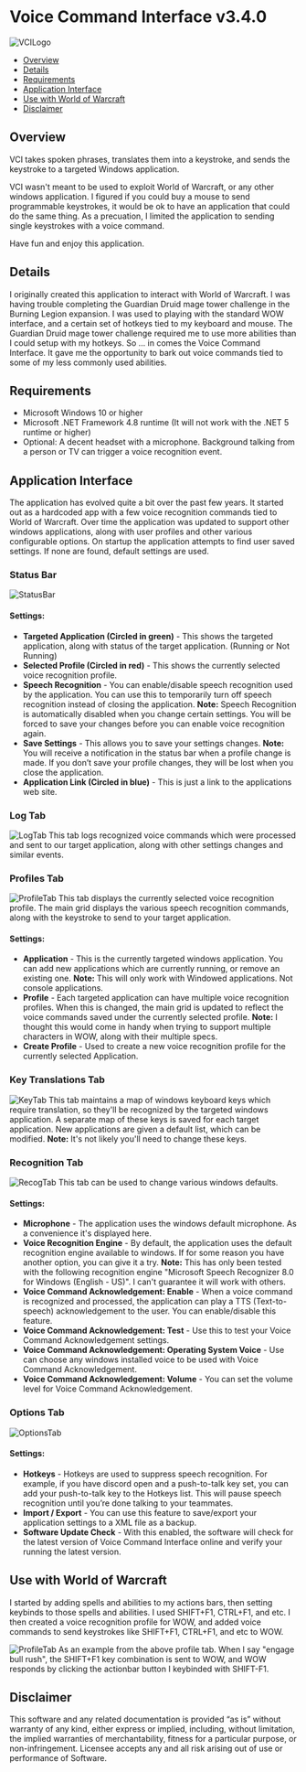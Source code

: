 # Voice Command Interface v3.4.0

![VCILogo](https://github.com/zxeltor/voice_command_interface/blob/main/OrcYell.png) 

* [Overview](#overview)
* [Details](#details)
* [Requirements](#requirements)
* [Application Interface](#application-interface)
* [Use with World of Warcraft](#use-with-world-of-warcraft)
* [Disclaimer](#disclaimer)

## Overview
VCI takes spoken phrases, translates them into a keystroke, and sends the keystroke to a targeted Windows application.  

VCI wasn't meant to be used to exploit World of Warcraft, or any other windows application. I figured if you could buy a mouse to send programmable keystrokes, it would be ok to have an application that could do the same thing. As a precuation, I limited the application to sending single keystrokes with a voice command.

Have fun and enjoy this application.
## Details
I originally created this application to interact with World of Warcraft. I was having trouble completing the Guardian Druid mage tower challenge in the Burning Legion expansion. I was used to playing with the standard WOW interface, and a certain set of hotkeys tied to my keyboard and mouse. The Guardian Druid mage tower challenge required me to use more abilities than I could setup with my hotkeys. So ... in comes the Voice Command Interface. It gave me the opportunity to bark out voice commands tied to some of my less commonly used abilities. 
## Requirements
* Microsoft Windows 10 or higher 
* Microsoft .NET Framework 4.8 runtime (It will not work with the .NET 5 runtime or higher) 
* Optional: A decent headset with a microphone. Background talking from a person or TV can trigger a voice recognition event. 
## Application Interface
The application has evolved quite a bit over the past few years. It started out as a hardcoded app with a few voice recognition commands tied to World of Warcraft. Over time the application was updated to support other windows applications, along with user profiles and other various configurable options. On startup the application attempts to find user saved settings. If none are found, default settings are used. 
### Status Bar 
![StatusBar](https://github.com/zxeltor/voice_command_interface/blob/main/ScreenShots/StatusBar.png) 
#### Settings: 
- __Targeted Application (Circled in green)__ -
This shows the targeted application, along with status of the target application. (Running or Not Running) 
- __Selected Profile (Circled in red)__ -
This shows the currently selected voice recognition profile. 
- __Speech Recognition__ -
You can enable/disable speech recognition used by the application. You can use this to temporarily turn off speech recognition instead of closing the application. 
__Note:__ Speech Recognition is automatically disabled when you change certain settings. You will be forced to save your changes before you can enable voice recognition again. 
- __Save Settings__ -
This allows you to save your settings changes. 
__Note:__ You will receive a notification in the status bar when a profile change is made. If you don’t save your profile changes, they will be lost when you close the application. 
- __Application Link (Circled in blue)__ -
This is just a link to the applications web site. 
### Log Tab 
![LogTab](https://github.com/zxeltor/voice_command_interface/blob/main/ScreenShots/LogTab.png) 
This tab logs recognized voice commands which were processed and sent to our target application, along with other settings changes and similar events. 
### Profiles Tab 
![ProfileTab](https://github.com/zxeltor/voice_command_interface/blob/main/ScreenShots/ProfilesTab.png) 
This tab displays the currently selected voice recognition profile. The main grid displays the various speech recognition commands, along with the keystroke to send to your target application. 
#### Settings: 
- __Application__ -
This is the currently targeted windows application. You can add new applications which are currently running, or remove an existing one. 
__Note:__ This will only work with Windowed applications. Not console applications. 
- __Profile__ -
Each targeted application can have multiple voice recognition profiles. When this is changed, the main grid is updated to reflect the voice commands saved under the currently selected profile. 
__Note:__ I thought this would come in handy when trying to support multiple characters in WOW, along with their multiple specs. 
- __Create Profile__ -
Used to create a new voice recognition profile for the currently selected Application. 
### Key Translations Tab 
![KeyTab](https://github.com/zxeltor/voice_command_interface/blob/main/ScreenShots/KeyTranslationTab.png) 
This tab maintains a map of windows keyboard keys which require translation, so they'll be recognized by the targeted windows application. A separate map of these keys is saved for each target application. New applications are given a default list, which can be modified. 
__Note:__ It's not likely you'll need to change these keys. 
### Recognition Tab 
![RecogTab](https://github.com/zxeltor/voice_command_interface/blob/main/ScreenShots/RecognitionTab.png) 
This tab can be used to change various windows defaults. 
#### Settings: 
- __Microphone__ -
The application uses the windows default microphone. As a convenience it's displayed here. 
- __Voice Recognition Engine__ -
By default, the application uses the default recognition engine available to windows. If for some reason you have another option, you can give it a try. 
__Note:__ This has only been tested with the following recognition engine "Microsoft Speech Recognizer 8.0 for Windows (English - US)". I can't guarantee it will work with others. 
- __Voice Command Acknowledgement: Enable__ - 
When a voice command is recognized and processed, the application can play a TTS (Text-to-speech) acknowledgement to the user. You can enable/disable this feature. 
- __Voice Command Acknowledgement: Test__ - 
Use this to test your Voice Command Acknowledgement settings. 
- __Voice Command Acknowledgement: Operating System Voice__ -
Use can choose any windows installed voice to be used with Voice Command Acknowledgement. 
- __Voice Command Acknowledgement: Volume__ -
You can set the volume level for Voice Command Acknowledgement. 
### Options Tab 
![OptionsTab](https://github.com/zxeltor/voice_command_interface/blob/main/ScreenShots/OptionsTab.png)  
#### Settings: 
- __Hotkeys__ -
Hotkeys are used to suppress speech recognition. For example, if you have discord open and a push-to-talk key set, you can add your push-to-talk key to the Hotkeys list. This will pause speech recognition until you’re done talking to your teammates. 
- __Import / Export__ -
You can use this feature to save/export your application settings to a XML file as a backup. 
- __Software Update Check__ -
With this enabled, the software will check for the latest version of Voice Command Interface online and verify your running the latest version. 
## Use with World of Warcraft
I started by adding spells and abilities to my actions bars, then setting keybinds to those spells and abilities. I used SHIFT+F1, CTRL+F1, and etc. I then created a voice recognition profile for WOW, and added voice commands to send keystrokes like SHIFT+F1, CTRL+F1, and etc to WOW.

![ProfileTab](https://github.com/zxeltor/voice_command_interface/blob/main/ScreenShots/ProfilesTab.png)
As an example from the above profile tab. When I say "engage bull rush", the SHIFT+F1 key combination is sent to WOW, and WOW responds by clicking the actionbar button I keybinded with SHIFT-F1.
## Disclaimer
This software and any related documentation is provided “as is” without warranty of any kind, either express or implied, including, without limitation, the implied warranties of merchantability, fitness for a particular purpose, or non-infringement. Licensee accepts any and all risk arising out of use or performance of Software.
